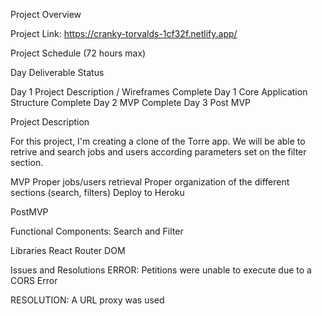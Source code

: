 Project Overview

Project Link:
https://cranky-torvalds-1cf32f.netlify.app/

Project Schedule (72 hours max)

Day	Deliverable	Status

Day 1	Project Description / Wireframes Complete
Day 1	Core Application Structure	Complete
Day 2	MVP  Complete
Day 3   Post MVP

Project Description

For this project, I'm creating a clone of the Torre app. We will be able to retrive and search jobs and users according parameters set on the filter section. 


MVP
Proper jobs/users retrieval 
Proper organization of  the different sections (search, filters)
Deploy to Heroku


PostMVP

Functional Components: Search and Filter


Libraries
React Router DOM 


Issues and Resolutions
ERROR: 
Petitions were unable to execute due to a CORS Error 


RESOLUTION: 
A URL proxy was used 
